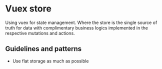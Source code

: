 # Vuex store
Using vuex for state management. Where the store is the single source of truth for data with complimentary business logics implemented in the respective mutations and actions.

## Guidelines and patterns
- Use flat storage as much as possible